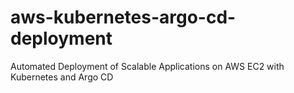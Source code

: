 # aws-kubernetes-argo-cd-deployment
 Automated Deployment of Scalable Applications on AWS EC2 with Kubernetes and Argo CD

